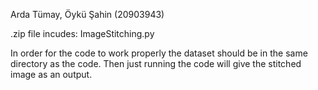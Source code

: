 Arda Tümay, Öykü Şahin (20903943)

.zip file incudes: 
  ImageStitching.py
  
 In order for the code to work properly the dataset should be in the same directory as the code. Then just running the code will give the stitched image as an output.  



